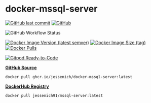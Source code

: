 # docker-mssql-server

[![GitHub last commit](https://img.shields.io/github/last-commit/jessenich/docker-mssql-server?style=for-the-badge)](https://github.com/jessenich/docker-mssql-server/commit/57d54b3ff6bf4d6a7b72358eaf05b47b72ffdc6b) [![GitHub](https://img.shields.io/github/license/jessenich/docker-mssql-server?style=for-the-badge)](https://github.com/jessenich/docker-mssql-server/blob/master/LICENSE)

![GitHub Workflow Status](https://img.shields.io/github/workflow/status/jessenich/docker-mssql-server/Publish%20Docker%20Image?label=Build%20%26%20Push%20Docker%20Image&style=for-the-badge)

[![Docker Image Version (latest semver)](https://img.shields.io/docker/v/jessenich91/alpine?style=for-the-badge)](https://dockerhub.com/r/jessenich91/mssql-server) [![Docker Image Size (tag)](https://img.shields.io/docker/image-size/jessenich91/mssql-server/latest?style=for-the-badge)](https://dockerhub.com/r/jessenich91/mssql-server) [![Docker Pulls](https://img.shields.io/docker/pulls/jessenich91/mssql-server?label=DOCKERHUB%20PULLS&style=for-the-badge)](https://dockerhub.com/r/jessenich91/mssql-server)

[![Gitpod Ready-to-Code](https://img.shields.io/badge/Gitpod-ready--to--code-908a85?logo=gitpod)](https://gitpod.io/#https://github.com/jessenich/docker-mssql-server)


[__GitHub Source__](https://github.com/jessenich/docker-mssql-server)

`docker pull ghcr.io/jessenich/docker-mssql-server:latest`

[__DockerHub Registry__](https://dockerhub.com/r/jessenich91/mssql-server)

`docker pull jessenich91/mssql-server:latest`
